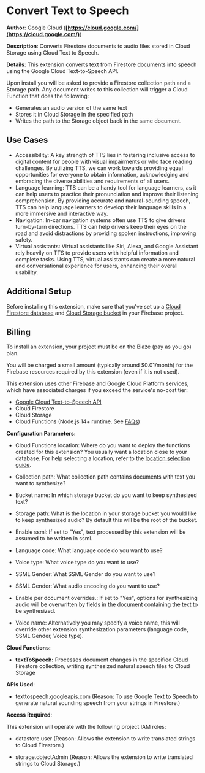 # Convert Text to Speech

**Author**: Google Cloud (**[https://cloud.google.com/](https://cloud.google.com/)**)

**Description**: Converts Firestore documents to audio files stored in Cloud Storage using Cloud Text to Speech.



**Details**: This extension converts text from Firestore documents into speech using the Google Cloud Text-to-Speech API.

Upon install you will be asked to provide a Firestore collection path and a Storage path. Any document writes to this collection will trigger a Cloud Function that does the following:

* Generates an audio version of the same text
* Stores it in Cloud Storage in the specified path
* Writes the path to the Storage object back in the same document.

## Use Cases
* Accessibility: A key strength of TTS lies in fostering inclusive access to digital content for people with visual impairments or who face reading challenges. By utilizing TTS, we can work towards providing equal opportunities for everyone to obtain information, acknowledging and embracing the diverse abilities and requirements of all users.
* Language learning: TTS can be a handy tool for language learners, as it can help users to practice their pronunciation and improve their listening comprehension. By providing accurate and natural-sounding speech, TTS can help language learners to develop their language skills in a more immersive and interactive way.
* Navigation: In-car navigation systems often use TTS to give drivers turn-by-turn directions. TTS can help drivers keep their eyes on the road and avoid distractions by providing spoken instructions, improving safety.
* Virtual assistants: Virtual assistants like Siri, Alexa, and Google Assistant rely heavily on TTS to provide users with helpful information and complete tasks. Using TTS, virtual assistants can create a more natural and conversational experience for users, enhancing their overall usability.

## Additional Setup

Before installing this extension, make sure that you've set up a [Cloud Firestore database](https://firebase.google.com/docs/firestore/quickstart) and [Cloud Storage bucket](https://firebase.google.com/docs/storage) in your Firebase project.

## Billing

To install an extension, your project must be on the Blaze (pay as you go) plan.

You will be charged a small amount (typically around $0.01/month) for the Firebase resources required by this extension (even if it is not used).

This extension uses other Firebase and Google Cloud Platform services, which have associated charges if you exceed the service's no-cost tier:

* [Google Cloud Text-to-Speech API](https://cloud.google.com/text-to-speech#section-11)
* Cloud Firestore
* Cloud Storage
* Cloud Functions (Node.js 14+ runtime. See [FAQs](https://firebase.google.com/support/faq#extensions-pricing))




**Configuration Parameters:**

* Cloud Functions location: Where do you want to deploy the functions created for this extension? You usually want a location close to your database. For help selecting a location, refer to the [location selection guide](https://firebase.google.com/docs/functions/locations).

* Collection path: What collection path contains documents with text you want to synthesize?


* Bucket name: In which storage bucket do you want to keep synthesized text?


* Storage path: What is the location in your storage bucket you would like to keep synthesized audio? By default this will be the root of the bucket.


* Enable ssml: If set to \"Yes\", text processed by this extension will be assumed to be written in ssml.

* Language code: What language code do you want to use?

* Voice type: What voice type do you want to use?

* SSML Gender: What SSML Gender do you want to use?

* SSML Gender: What audio encoding do you want to use?

* Enable per document overrides.: If set to \"Yes\", options for synthesizing audio will be overwritten  by fields in the document containing the text to be synthesized.

* Voice name: Alternatively you may specify a voice name, this will override other extension synthesization parameters (language code, SSML Gender, Voice type).




**Cloud Functions:**

* **textToSpeech:** Processes document changes in the specified Cloud Firestore collection, writing synthesized natural speech files to Cloud Storage



**APIs Used**:

* texttospeech.googleapis.com (Reason: To use Google Text to Speech to generate natural sounding speech from your strings in Firestore.)



**Access Required**:



This extension will operate with the following project IAM roles:

* datastore.user (Reason: Allows the extension to write translated strings to Cloud Firestore.)

* storage.objectAdmin (Reason: Allows the extension to write translated strings to Cloud Storage.)
